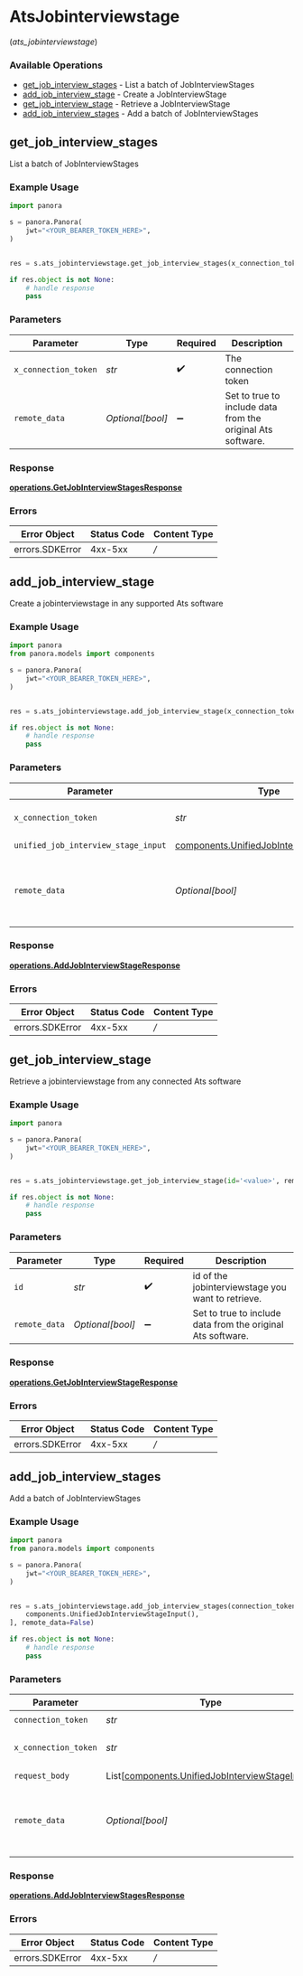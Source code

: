 # AtsJobinterviewstage
(*ats_jobinterviewstage*)

### Available Operations

* [get_job_interview_stages](#get_job_interview_stages) - List a batch of JobInterviewStages
* [add_job_interview_stage](#add_job_interview_stage) - Create a JobInterviewStage
* [get_job_interview_stage](#get_job_interview_stage) - Retrieve a JobInterviewStage
* [add_job_interview_stages](#add_job_interview_stages) - Add a batch of JobInterviewStages

## get_job_interview_stages

List a batch of JobInterviewStages

### Example Usage

```python
import panora

s = panora.Panora(
    jwt="<YOUR_BEARER_TOKEN_HERE>",
)


res = s.ats_jobinterviewstage.get_job_interview_stages(x_connection_token='<value>', remote_data=False)

if res.object is not None:
    # handle response
    pass

```

### Parameters

| Parameter                                                   | Type                                                        | Required                                                    | Description                                                 |
| ----------------------------------------------------------- | ----------------------------------------------------------- | ----------------------------------------------------------- | ----------------------------------------------------------- |
| `x_connection_token`                                        | *str*                                                       | :heavy_check_mark:                                          | The connection token                                        |
| `remote_data`                                               | *Optional[bool]*                                            | :heavy_minus_sign:                                          | Set to true to include data from the original Ats software. |


### Response

**[operations.GetJobInterviewStagesResponse](../../models/operations/getjobinterviewstagesresponse.md)**
### Errors

| Error Object    | Status Code     | Content Type    |
| --------------- | --------------- | --------------- |
| errors.SDKError | 4xx-5xx         | */*             |

## add_job_interview_stage

Create a jobinterviewstage in any supported Ats software

### Example Usage

```python
import panora
from panora.models import components

s = panora.Panora(
    jwt="<YOUR_BEARER_TOKEN_HERE>",
)


res = s.ats_jobinterviewstage.add_job_interview_stage(x_connection_token='<value>', unified_job_interview_stage_input=components.UnifiedJobInterviewStageInput(), remote_data=False)

if res.object is not None:
    # handle response
    pass

```

### Parameters

| Parameter                                                                                            | Type                                                                                                 | Required                                                                                             | Description                                                                                          |
| ---------------------------------------------------------------------------------------------------- | ---------------------------------------------------------------------------------------------------- | ---------------------------------------------------------------------------------------------------- | ---------------------------------------------------------------------------------------------------- |
| `x_connection_token`                                                                                 | *str*                                                                                                | :heavy_check_mark:                                                                                   | The connection token                                                                                 |
| `unified_job_interview_stage_input`                                                                  | [components.UnifiedJobInterviewStageInput](../../models/components/unifiedjobinterviewstageinput.md) | :heavy_check_mark:                                                                                   | N/A                                                                                                  |
| `remote_data`                                                                                        | *Optional[bool]*                                                                                     | :heavy_minus_sign:                                                                                   | Set to true to include data from the original Ats software.                                          |


### Response

**[operations.AddJobInterviewStageResponse](../../models/operations/addjobinterviewstageresponse.md)**
### Errors

| Error Object    | Status Code     | Content Type    |
| --------------- | --------------- | --------------- |
| errors.SDKError | 4xx-5xx         | */*             |

## get_job_interview_stage

Retrieve a jobinterviewstage from any connected Ats software

### Example Usage

```python
import panora

s = panora.Panora(
    jwt="<YOUR_BEARER_TOKEN_HERE>",
)


res = s.ats_jobinterviewstage.get_job_interview_stage(id='<value>', remote_data=False)

if res.object is not None:
    # handle response
    pass

```

### Parameters

| Parameter                                                   | Type                                                        | Required                                                    | Description                                                 |
| ----------------------------------------------------------- | ----------------------------------------------------------- | ----------------------------------------------------------- | ----------------------------------------------------------- |
| `id`                                                        | *str*                                                       | :heavy_check_mark:                                          | id of the jobinterviewstage you want to retrieve.           |
| `remote_data`                                               | *Optional[bool]*                                            | :heavy_minus_sign:                                          | Set to true to include data from the original Ats software. |


### Response

**[operations.GetJobInterviewStageResponse](../../models/operations/getjobinterviewstageresponse.md)**
### Errors

| Error Object    | Status Code     | Content Type    |
| --------------- | --------------- | --------------- |
| errors.SDKError | 4xx-5xx         | */*             |

## add_job_interview_stages

Add a batch of JobInterviewStages

### Example Usage

```python
import panora
from panora.models import components

s = panora.Panora(
    jwt="<YOUR_BEARER_TOKEN_HERE>",
)


res = s.ats_jobinterviewstage.add_job_interview_stages(connection_token='<value>', x_connection_token='<value>', request_body=[
    components.UnifiedJobInterviewStageInput(),
], remote_data=False)

if res.object is not None:
    # handle response
    pass

```

### Parameters

| Parameter                                                                                                  | Type                                                                                                       | Required                                                                                                   | Description                                                                                                |
| ---------------------------------------------------------------------------------------------------------- | ---------------------------------------------------------------------------------------------------------- | ---------------------------------------------------------------------------------------------------------- | ---------------------------------------------------------------------------------------------------------- |
| `connection_token`                                                                                         | *str*                                                                                                      | :heavy_check_mark:                                                                                         | N/A                                                                                                        |
| `x_connection_token`                                                                                       | *str*                                                                                                      | :heavy_check_mark:                                                                                         | The connection token                                                                                       |
| `request_body`                                                                                             | List[[components.UnifiedJobInterviewStageInput](../../models/components/unifiedjobinterviewstageinput.md)] | :heavy_check_mark:                                                                                         | N/A                                                                                                        |
| `remote_data`                                                                                              | *Optional[bool]*                                                                                           | :heavy_minus_sign:                                                                                         | Set to true to include data from the original Ats software.                                                |


### Response

**[operations.AddJobInterviewStagesResponse](../../models/operations/addjobinterviewstagesresponse.md)**
### Errors

| Error Object    | Status Code     | Content Type    |
| --------------- | --------------- | --------------- |
| errors.SDKError | 4xx-5xx         | */*             |
